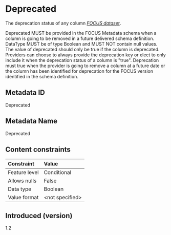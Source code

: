 # Deprecated

The deprecation status of any column [*FOCUS dataset*](#glossary:FOCUS-dataset).

Deprecated MUST be provided in the FOCUS Metadata schema when a column is going to be removed in a future delivered schema definition. DataType MUST be of type Boolean and MUST NOT contain null values. The value of deprecated should only be true if the column is deprecated. Providers can choose to always provide the deprecation key or elect to only include it when the deprecation status of a column is "true". Deprecation must true when the provider is going to remove a column at a future date or the column has been identified for deprecation for the FOCUS version identified in the schema definition.
## Metadata ID

Deprecated

## Metadata Name

Deprecated

## Content constraints

| Constraint      | Value            |
|:----------------|:-----------------|
| Feature level   | Conditional      |
| Allows nulls    | False            |
| Data type       | Boolean          |
| Value format    | \<not specified> |

## Introduced (version)

1.2
